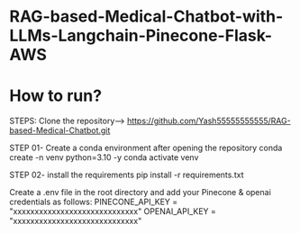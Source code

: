 # RAG-based-Medical-Chatbot-with-LLMs-Langchain-Pinecone-Flask-AWS

# How to run?

STEPS:
Clone the repository--> https://github.com/Yash55555555555/RAG-based-Medical-Chatbot.git

STEP 01- Create a conda environment after opening the repository
   conda create -n venv python=3.10 -y
   conda activate venv

STEP 02- install the requirements
   pip install -r requirements.txt

Create a .env file in the root directory and add your Pinecone & openai credentials as follows:
   PINECONE_API_KEY = "xxxxxxxxxxxxxxxxxxxxxxxxxxxxx"
   OPENAI_API_KEY = "xxxxxxxxxxxxxxxxxxxxxxxxxxxxx"